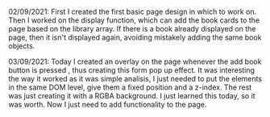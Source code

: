 02/09/2021: First I created the first basic page design in which to work on. Then I worked on the display function, which can add the book cards to the page based on the library array. If there is a book already displayed on the page, then it isn't displayed again, avoiding mistakely adding the same book objects.

03/09/2021: Today I created an overlay on the page whenever the add book button is pressed , thus creating this form pop up effect. It was interesting the way it worked as it was simple analisis, I just needed to put the elements in the same DOM level, give them a fixed position and a z-index. The rest was just creating it with a RGBA background. I just learned this today, so it was worth. Now I just need to add functionality to the page.